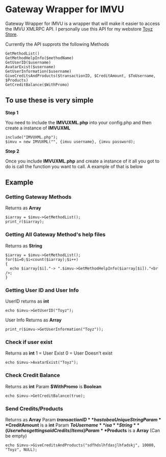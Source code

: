 # Gateway Wrapper for IMVU #

Gateway Wrapper for IMVU is a wrapper that will make it easier to access the IMVU XMLRPC API. I personally use this API for my webstore [Toyz Store](http:/toyzstore.net). 

Currently the API supprots the following Methods

    GetMethodList()
    GetMethodHelpInfo($methodName)
    GetUserID($username)
    AvatarExist($username)
    GetUserInformation($username)
    GiveCreditsAndProducts($transactionID, $CreditAmount, $ToUsername, $Products)
    GetCreditBalance($WithPromo)

## To use these is very simple ##

**Step 1**

You need to include the **IMVUXML.php** into your config.php and then create a instance of **IMVUXML**

    include("IMVUXML.php");
    $imvu = new IMVUXML("", {imvu username}, {imvu password);

**Step 2**

Once you include **IMVUXML.php** and create a instance of it all you got to do is call the function you want to call. A example of that is below

## Example ##

### Getting Gateway Methods ###
Returns as **Array**

    $iarray = $imvu->GetMethodList();
    print_r($iarray);

### Getting All Gateway Method's help files ###
Returns as **String**

    $iarray = $imvu->GetMethodList();
    for($i=0;$i<count($iarray);$i++)
    {
      echo $iarray[$i]."-> ".$imvu->GetMethodHelpInfo($iarray[$i])."<br />;
    }
    
### Getting User ID and User Info ###
UserID returns as **int**

    echo $imvu->GetUserID("Toyz");
    
User Info Returns as **Array**

    print_r($imvu->GetUserInformation("Toyz"));
    
### Check if user exist ###
Returns as **int**
1 = User Exist
0 = User Doesn't exist

    echo $imvu->AvatarExist("Toyz");

### Check Credit Balance ###
Returns as **int**
Param **$WithPromo** is **Boolean**

    echo $imvu->GetCreditBalance(true);
    
### Send Credits/Products ###
Returns as **Array**
Param **$transactionID** has to be a Unique String
Param **$CreditAmount** is a **int**
Param **$ToUsername** is a **String** (User whos getting said Credits/Items)
Param **$Products** is a **Array** (Can be empty)

    echo $imvu->GiveCreditsAndProducts("sdfhdslhfdasjlhfadskj", 10000, "Toyz", NULL);
    
    
